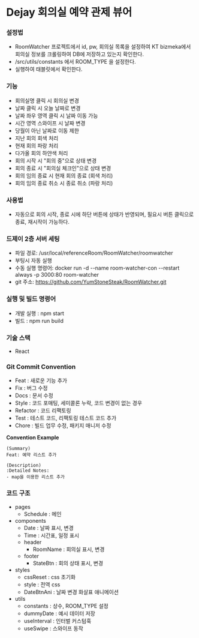 # Dejay 회의실 예약 관제 뷰어

### 설정법

- RoomWatcher 프로젝트에서 id, pw, 회의실 목록을 설정하여 KT bizmeka에서 회의실 정보를 크롤링하여 DB에 저장하고 있는지 확인한다.
- /src/utils/constants 에서 ROOM_TYPE 을 설정한다.
- 실행하여 태블릿에서 확인한다.

### 기능

- 회의실명 클릭 시 회의실 변경
- 날짜 클릭 시 오늘 날짜로 변경
- 날짜 좌우 영역 클릭 시 날짜 이동 가능
- 시간 영역 스와이프 시 날짜 변경
- 당월이 아닌 날짜로 이동 제한
- 지난 회의 회색 처리
- 현재 회의 파랑 처리
- 다가올 회의 하얀색 처리
- 회의 시작 시 "회의 중"으로 상태 변경
- 회의 종료 시 "회의실 체크인"으로 상태 변경
- 회의 임의 종료 시 현재 회의 종료 (회색 처리)
- 회의 임의 종료 취소 시 종료 취소 (파랑 처리)

### 사용법

- 자동으로 회의 시작, 종료 시에 하단 버튼에 상태가 반영되며, 필요시 버튼 클릭으로 종료, 재시작이 가능하다.

### 드제이 2층 서버 세팅

- 파일 경로: /usr/local/referenceRoom/RoomWatcher/roomwatcher
- 부팅시 자동 실행
- 수동 실행 명령어: docker run -d --name room-watcher-con --restart always -p 3000:80 room-watcher
- git 주소: https://github.com/YumStoneSteak/RoomWatcher.git

### 실행 및 빌드 명령어

- 개발 실행 : npm start
- 빌드 : npm run build

### 기술 스택

- React

### Git Commit Convention

- Feat : 새로운 기능 추가
- Fix : 버그 수정
- Docs : 문서 수정
- Style : 코드 포매팅, 세미콜론 누락, 코드 변경이 없는 경우
- Refactor : 코드 리팩토링
- Test : 테스트 코드, 리팩토링 테스트 코드 추가
- Chore : 빌드 업무 수정, 패키지 매니저 수정

**Convention Example**

    (Summary)
    Feat: 예약 리스트 추가

    (Description)
    :Detailed Notes:
    - map을 이용한 리스트 추가

### 코드 구조

- pages
  - Schedule : 메인
- components
  - Date : 날짜 표시, 변경
  - Time : 시간표, 일정 표시
  - header
    - RoomName : 회의실 표시, 변경
  - footer
    - StateBtn : 회의 상태 표시, 변경
- styles
  - cssReset : css 초기화
  - style : 전역 css
  - DateBtnAni : 날짜 변경 화살표 애니메이션
- utils
  - constants : 상수, ROOM_TYPE 설정
  - dummyDate : 예시 데이터 저장
  - useInterval : 인터벌 커스텀훅
  - useSwipe : 스와이프 동작
